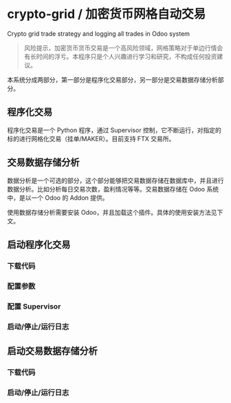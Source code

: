 # crypto-grid / 加密货币网格自动交易
Crypto grid trade strategy and logging all trades in Odoo system

> 风险提示，加密货币货币交易是一个高风险领域，网格策略对于单边行情会有长时间的浮亏。本程序只是个人兴趣进行学习和研究，不构成任何投资建议。


本系统分成两部分，第一部分是程序化交易部分，另一部分是交易数据存储分析部分。

## 程序化交易

程序化交易是一个 Python 程序，通过 Supervisor 控制，它不断运行，对指定的标的进行网格化交易（挂单/MAKER）。目前支持 FTX 交易所。

## 交易数据存储分析

数据分析是一个可选的部分，这个部分能够把交易数据存储在数据库中，并且进行数据分析。比如分析每日交易次数，盈利情况等等。交易数据存储在 Odoo 系统中，是以一个 Odoo 的 Addon 提供。

使用数据存储分析需要安装 Odoo，并且加载这个插件。具体的使用安装方法见下文。

## 启动程序化交易

### 下载代码

### 配置参数

### 配置 Supervisor

### 启动/停止/运行日志

## 启动交易数据存储分析

### 下载代码

### 启动/停止/运行日志

